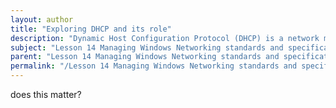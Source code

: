 ```yaml
---
layout: author
title: "Exploring DHCP and its role"
description: "Dynamic Host Configuration Protocol (DHCP) is a network management protocol used on IP networks to automatically assign IP addresses and other network configuration parameters to devices on the network. This facilitates dynamic address allocation, which helps in managing and organizing large networks efficiently. DHCP reduces the manual effort required to configure devices, minimizes the chances for errors, and simplifies the process of managing IP address allocation in a network. Understanding its role is crucial for maintaining a stable and efficient networking environment."
subject: "Lesson 14 Managing Windows Networking standards and specifications"
parent: "Lesson 14 Managing Windows Networking standards and specifications"
permalink: "/Lesson 14 Managing Windows Networking standards and specifications/Exploring DHCP and its role/"
---
```


does this matter?
